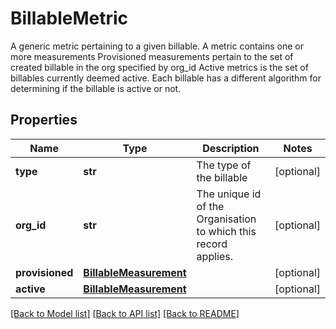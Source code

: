 # BillableMetric

A generic metric pertaining to a given billable. A metric contains one or more measurements Provisioned measurements pertain to the set of created billable in the org specified by org_id Active metrics is the set of billables currently deemed active. Each billable has a different algorithm for determining if the billable is active or not. 
## Properties
Name | Type | Description | Notes
------------ | ------------- | ------------- | -------------
**type** | **str** | The type of the billable | [optional] 
**org_id** | **str** | The unique id of the Organisation to which this record applies.  | [optional] 
**provisioned** | [**BillableMeasurement**](BillableMeasurement.md) |  | [optional] 
**active** | [**BillableMeasurement**](BillableMeasurement.md) |  | [optional] 

[[Back to Model list]](../README.md#documentation-for-models) [[Back to API list]](../README.md#documentation-for-api-endpoints) [[Back to README]](../README.md)


